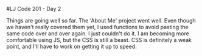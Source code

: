 #LJ Code 201 - Day 2  

Things are going well so far. The 'About Me' project went well. Even though we haven't really covered them yet, I used functions to avoid pasting the same code over and over again. I just couldn't do it. I am becoming more comfortable using JS, but the CSS is still a beast. CSS is definitely a weak point, and I'll have to work on getting it up to speed.
